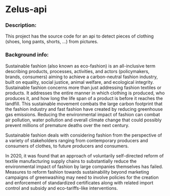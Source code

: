 # Zelus-api

### Description:

This project has the source code for an api to detect pieces of clothing (shoes, long pants, shorts, ...) from pictures.


### Background info:
Sustainable fashion (also known as eco-fashion) is an all-inclusive term describing products, processes, activities, and actors (policymakers, brands, consumers) aiming to achieve a carbon-neutral fashion industry, built on equality, social justice, animal welfare, and ecological integrity. Sustainable fashion concerns more than just addressing fashion textiles or products. It addresses the entire manner in which clothing is produced, who produces it, and how long the life span of a product is before it reaches the landfill. This sustainable movement combats the large carbon footprint that the fashion industry and fast fashion have created by reducing greenhouse gas emissions. Reducing the environmental impact of fashion can combat air pollution, water pollution and overall climate change that could possibly prevent millions of premature deaths over the next century.

Sustainable fashion deals with considering fashion from the perspective of a variety of stakeholders ranging from contemporary producers and consumers of clothes, to future producers and consumers.

In 2020, it was found that an approach of voluntarily self-directed reform of textile manufacturing supply chains to substantially reduce the environmental impact of fashion by large companies themselves has failed. Measures to reform fashion towards sustainability beyond marketing campaigns of greenwashing may need to involve policies for the creation and enforcement of standardized certificates along with related import control and subsidy and eco-tariffs-like interventions.
